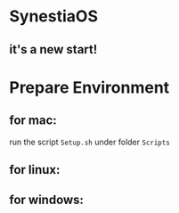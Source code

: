 # SynestiaOS
## it's a new start!

# Prepare Environment
## for mac:
run the script `Setup.sh` under folder `Scripts`

## for linux:

## for windows:

